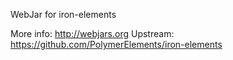WebJar for iron-elements

More info: http://webjars.org
Upstream:  https://github.com/PolymerElements/iron-elements